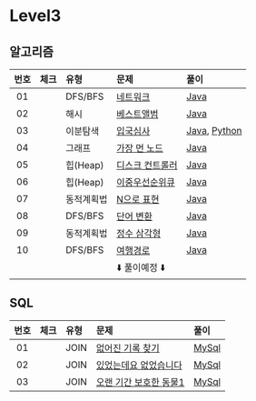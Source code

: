 # Level3

## 알고리즘

| 번호 | 체크 | 유형 | 문제 | 풀이 |
| :-: | :-: | :-- | :-- | :-- |
| 01 |                    | DFS/BFS    | [네트워크](https://programmers.co.kr/learn/courses/30/lessons/43162)        | [Java](./solution/네트워크/Solution.java) |
| 02 |                    | 해시       | [베스트앨범](https://programmers.co.kr/learn/courses/30/lessons/42579)      | [Java](./solution/베스트앨범/Solution.java) |
| 03 |                    | 이분탐색   | [입국심사](https://programmers.co.kr/learn/courses/30/lessons/43238)        | [Java](./solution/입국심사/Solution.java), [Python](./solution/입국심사/Solution.py) |
| 04 |                    | 그래프     | [가장 먼 노드](https://programmers.co.kr/learn/courses/30/lessons/49189)    | [Java](./solution/가장_먼_노드/Solution.java) |
| 05 |                    | 힙(Heap)   | [디스크 컨트롤러](https://programmers.co.kr/learn/courses/30/lessons/42627) | [Java](./solution/디스크_컨트롤러/Solution.java) |
| 06 |                    | 힙(Heap)   | [이중우선순위큐](https://programmers.co.kr/learn/courses/30/lessons/42628)  | [Java](./solution/이중우선순위큐/Solution.java) |
| 07 |                    | 동적계획법 | [N으로 표현](https://programmers.co.kr/learn/courses/30/lessons/42895)      | [Java](./solution/N으로_표현/Solution.java) |
| 08 |                    | DFS/BFS    | [단어 변환](https://programmers.co.kr/learn/courses/30/lessons/43163)       | [Java](./solution/단어_변환/Solution.java) |
| 09 |                    | 동적계획법 | [정수 삼각형](https://programmers.co.kr/learn/courses/30/lessons/43105)     | [Java](./solution/정수_삼각형/Solution.java) |
| 10 |                    | DFS/BFS    | [여행경로](https://programmers.co.kr/learn/courses/30/lessons/43164)        | [Java](./solution/여행경로/Solution.java) |
|    |                    |            | :arrow_down: 풀이예정 :arrow_down: | |

## SQL

| 번호 | 체크 | 유형 | 문제 | 풀이 |
| :-: | :-: | :-- | :-- | :-- |
| 01 |   | JOIN | [없어진 기록 찾기](https://programmers.co.kr/learn/courses/30/lessons/59042)       | [MySql](./solution/없어진_기록_찾기/Solution_mysql.sql) |
| 02 |   | JOIN | [있었는데요 없었습니다](https://programmers.co.kr/learn/courses/30/lessons/59043)  | [MySql](./solution/있었는데요_없었습니다/Solution_mysql.sql) |
| 03 |   | JOIN | [오랜 기간 보호한 동물1](https://programmers.co.kr/learn/courses/30/lessons/59044) | [MySql](./solution/오랜_기간_보호한_동물_1/Solution_mysql.sql) |

